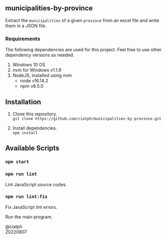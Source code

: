 ## municipalities-by-province

Extract the `municipalities` of a given `province` from an excel file and write them in a JSON file.

### Requirements

The following dependencies are used for this project. Feel free to use other dependency versions as needed.

1. Windows 10 OS
2. nvm for Windows v1.1.9
3. NodeJS, installed using nvm
   - node v16.14.2
   - npm v8.5.0

## Installation

1. Clone this repository.<br>
`git clone https://github.com/ciatph/municipalities-by-province.git`

2. Install dependencies.<br>
`npm install`

## Available Scripts

### `npm start`

### `npm run lint`

Lint JavaScript source codes.

### `npm run lint:fix`

Fix JavaScript lint errors.

Run the main program.

@ciatph<br>
20220807